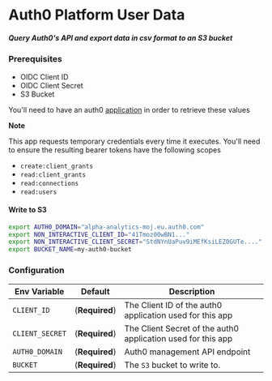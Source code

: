 # Auth0 Platform User Data

##### Query Auth0's API and export data in csv format to an S3 bucket

### Prerequisites

- OIDC Client ID
- OIDC Client Secret 
- S3 Bucket

You'll need to have an auth0 [application](https://auth0.com/docs/applications) in order to retrieve these values

**Note**

This app requests temporary credentials every time it executes.  You'll need to ensure the resulting bearer tokens have the following scopes

- `create:client_grants`
- `read:client_grants`
- `read:connections`
- `read:users`


#### Write to S3

```bash
export AUTH0_DOMAIN="alpha-analytics-moj.eu.auth0.com"
export NON_INTERACTIVE_CLIENT_ID="41Tmoz00wBN1..."
export NON_INTERACTIVE_CLIENT_SECRET="StdNYnUaPuv9iMEfKsiLEZ0GUTe...."
export BUCKET_NAME=my-auth0-bucket
```


### Configuration

| Env Variable  | Default  | Description                                |
|---------------|----------|--------------------------------------------|
| `CLIENT_ID` | (**Required**) | The Client ID of the auth0 application used for this app |
| `CLIENT_SECRET` | (**Required**) | The Client Secret of the auth0 application used for this app |
| `AUTH0_DOMAIN` | (**Required**) | Auth0 management API endpoint |
| `BUCKET` | (**Required**) | The `S3` bucket to write to. 
